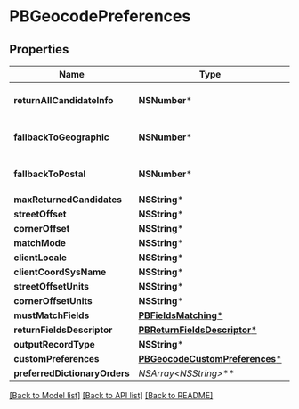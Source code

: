 # PBGeocodePreferences

## Properties
Name | Type | Description | Notes
------------ | ------------- | ------------- | -------------
**returnAllCandidateInfo** | **NSNumber*** |  | [optional] [default to @0]
**fallbackToGeographic** | **NSNumber*** |  | [optional] [default to @1]
**fallbackToPostal** | **NSNumber*** |  | [optional] [default to @1]
**maxReturnedCandidates** | **NSString*** |  | [optional] 
**streetOffset** | **NSString*** |  | [optional] 
**cornerOffset** | **NSString*** |  | [optional] 
**matchMode** | **NSString*** |  | [optional] 
**clientLocale** | **NSString*** |  | [optional] 
**clientCoordSysName** | **NSString*** |  | [optional] 
**streetOffsetUnits** | **NSString*** |  | [optional] 
**cornerOffsetUnits** | **NSString*** |  | [optional] 
**mustMatchFields** | [**PBFieldsMatching***](PBFieldsMatching.md) |  | [optional] 
**returnFieldsDescriptor** | [**PBReturnFieldsDescriptor***](PBReturnFieldsDescriptor.md) |  | [optional] 
**outputRecordType** | **NSString*** |  | [optional] 
**customPreferences** | [**PBGeocodeCustomPreferences***](PBGeocodeCustomPreferences.md) |  | [optional] 
**preferredDictionaryOrders** | **NSArray&lt;NSString*&gt;*** |  | [optional] 

[[Back to Model list]](../README.md#documentation-for-models) [[Back to API list]](../README.md#documentation-for-api-endpoints) [[Back to README]](../README.md)


